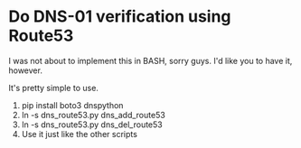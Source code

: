 # Do DNS-01 verification using Route53

I was not about to implement this in BASH, sorry guys. I'd like you to have it, however.

It's pretty simple to use.

1. pip install boto3 dnspython
2. ln -s dns_route53.py dns_add_route53
3. ln -s dns_route53.py dns_del_route53
4. Use it just like the other scripts
